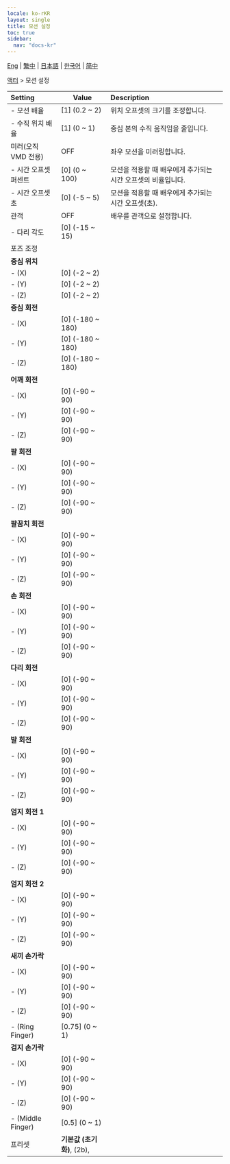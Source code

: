 ```yaml
---
locale: ko-rKR
layout: single
title: 모션 설정
toc: true
sidebar:
  nav: "docs-kr"
---
```

[Eng](/dancexr/menu/2025.4/actor/actor_motion) | [繁中](/tw/dancexr/menu/2025.4/actor/actor_motion) | [日本語](/jp/dancexr/menu/2025.4/actor/actor_motion) | [한국어](/kr/dancexr/menu/2025.4/actor/actor_motion) | [简中](/zh/dancexr/menu/2025.4/actor/actor_motion)

[액터](../menu#액터) > 모션 설정



| Setting | Value | Description |
| :--- | --- | :--- |
|- 모션 배율 | [1] (0.2 ~ 2) | 위치 오프셋의 크기를 조정합니다.
|- 수직 위치 배율 | [1] (0 ~ 1) | 중심 본의 수직 움직임을 줄입니다.
| 미러(오직 VMD 전용) | OFF | 좌우 모션을 미러링합니다.
|- 시간 오프셋 퍼센트 | [0] (0 ~ 100) | 모션을 적용할 때 배우에게 추가되는 시간 오프셋의 비율입니다.
|- 시간 오프셋 초 | [0] (-5 ~ 5) | 모션을 적용할 때 배우에게 추가되는 시간 오프셋(초).
| 관객 | OFF | 배우를 관객으로 설정합니다.
|- 다리 각도 | [0] (-15 ~ 15) | 
| 포즈 조정 || 
|**중심 위치** | | 
|- (X) | [0] (-2 ~ 2) | 
|- (Y) | [0] (-2 ~ 2) | 
|- (Z) | [0] (-2 ~ 2) | 
|**중심 회전** | | 
|- (X) | [0] (-180 ~ 180) | 
|- (Y) | [0] (-180 ~ 180) | 
|- (Z) | [0] (-180 ~ 180) | 
|**어깨 회전** | | 
|- (X) | [0] (-90 ~ 90) | 
|- (Y) | [0] (-90 ~ 90) | 
|- (Z) | [0] (-90 ~ 90) | 
|**팔 회전** | | 
|- (X) | [0] (-90 ~ 90) | 
|- (Y) | [0] (-90 ~ 90) | 
|- (Z) | [0] (-90 ~ 90) | 
|**팔꿈치 회전** | | 
|- (X) | [0] (-90 ~ 90) | 
|- (Y) | [0] (-90 ~ 90) | 
|- (Z) | [0] (-90 ~ 90) | 
|**손 회전** | | 
|- (X) | [0] (-90 ~ 90) | 
|- (Y) | [0] (-90 ~ 90) | 
|- (Z) | [0] (-90 ~ 90) | 
|**다리 회전** | | 
|- (X) | [0] (-90 ~ 90) | 
|- (Y) | [0] (-90 ~ 90) | 
|- (Z) | [0] (-90 ~ 90) | 
|**발 회전** | | 
|- (X) | [0] (-90 ~ 90) | 
|- (Y) | [0] (-90 ~ 90) | 
|- (Z) | [0] (-90 ~ 90) | 
|**엄지 회전 1** | | 
|- (X) | [0] (-90 ~ 90) | 
|- (Y) | [0] (-90 ~ 90) | 
|- (Z) | [0] (-90 ~ 90) | 
|**엄지 회전 2** | | 
|- (X) | [0] (-90 ~ 90) | 
|- (Y) | [0] (-90 ~ 90) | 
|- (Z) | [0] (-90 ~ 90) | 
|**새끼 손가락** | | 
|- (X) | [0] (-90 ~ 90) | 
|- (Y) | [0] (-90 ~ 90) | 
|- (Z) | [0] (-90 ~ 90) | 
|- (Ring Finger) | [0.75] (0 ~ 1) | 
|**검지 손가락** | | 
|- (X) | [0] (-90 ~ 90) | 
|- (Y) | [0] (-90 ~ 90) | 
|- (Z) | [0] (-90 ~ 90) | 
|- (Middle Finger) | [0.5] (0 ~ 1) | 
| 프리셋 | **기본값 (초기화)**, (2b),  |  |
